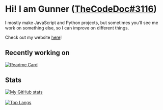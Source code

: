 # Hi! I am Gunner ([TheCodeDoc#3116](https://discord.com/users/852203479996432424))
I mostly make JavaScript and Python projects, but sometimes you'll see me work on something else, so I can improve on different things.

Check out my website [here](https://triscord.repl.co)!

## Recently working on
[![Readme Card](https://github-readme-stats.vercel.app/api/pin/?username=dune-studios&repo=enscript&theme=radical)](https://github.com/trisn0w/enscript)

## Stats
[![My GitHub stats](https://github-readme-stats.vercel.app/api?username=dune-studios&show_icons=true&theme=radical)](https://github.com/anuraghazra/github-readme-stats) </br></br>
[![Top Langs](https://github-readme-stats.vercel.app/api/top-langs/?username=dune-studios&show_icons=true&theme=radical)](https://github.com/anuraghazra/github-readme-stats)

